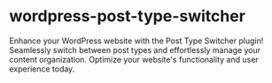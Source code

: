 # wordpress-post-type-switcher
Enhance your WordPress website with the Post Type Switcher plugin! Seamlessly switch between post types and effortlessly manage your content organization. Optimize your website's functionality and user experience today.
